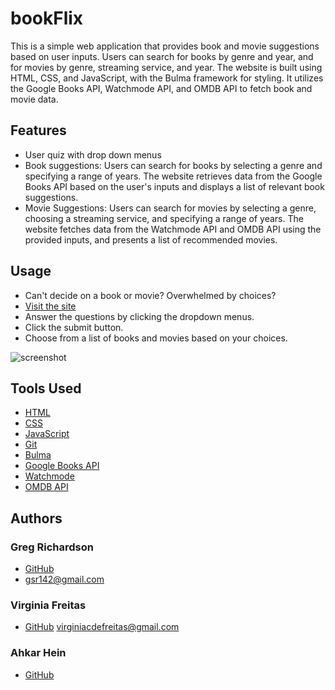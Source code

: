 # bookFlix

This is a simple web application that provides book and movie suggestions based on user inputs. Users can search for books by genre and year, and for movies by genre, streaming service, and year. The website is built using HTML, CSS, and JavaScript, with the Bulma framework for styling. It utilizes the Google Books API, Watchmode API, and OMDB API to fetch book and movie data.

## Features

* User quiz with drop down menus
* Book suggestions: Users can search for books by selecting a genre and specifying a range of years. The website retrieves data from the Google Books API based on the user's inputs and displays a list of relevant book suggestions.
* Movie Suggestions: Users can search for movies by selecting a genre, choosing a streaming service, and specifying a range of years. The website fetches data from the Watchmode API and OMDB API using the provided inputs, and presents a list of recommended movies.

## Usage
* Can't decide on a book or movie? Overwhelmed by choices?
* [Visit the site](https://gsr142.github.io/bookFlix/)
* Answer the questions by clicking the dropdown menus.
* Click the submit button.
* Choose from a list of books and movies based on your choices.


![screenshot](./assets/images/bookFlix.gif)

## Tools Used
* [HTML](https://developer.mozilla.org/en-US/docs/Web/HTML)
* [CSS](https://developer.mozilla.org/en-US/docs/Web/CSS)
* [JavaScript](https://developer.mozilla.org/en-US/docs/Web/javascript)
* [Git](https://git-scm.com/)
* [Bulma](https://bulma.io/)
* [Google Books API](https://developers.google.com/books/docs/v1/getting_started)
* [Watchmode](https://api.watchmode.com/)
* [OMDB API](https://www.omdbapi.com/)

## Authors
### Greg Richardson

* [GitHub](https://github.com/gsr142)
* gsr142@gmail.com


### Virginia Freitas

* [GitHub](https://github.com/virginiafreitas)
virginiacdefreitas@gmail.com

### Ahkar Hein

* [GitHub](https://github.com/ahkar-hein)
